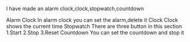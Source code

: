 I have made an alarm clock,clock,stopwatch,countdown

Alarm Clock
   In alarm clock you can set the alarm,delete it
Clock
   Clock shows the current time
Stopwatch
   There are three button in this section
       1.Start 2.Stop 3.Reset
Countdown
   You can set the countdown and stop it
   
